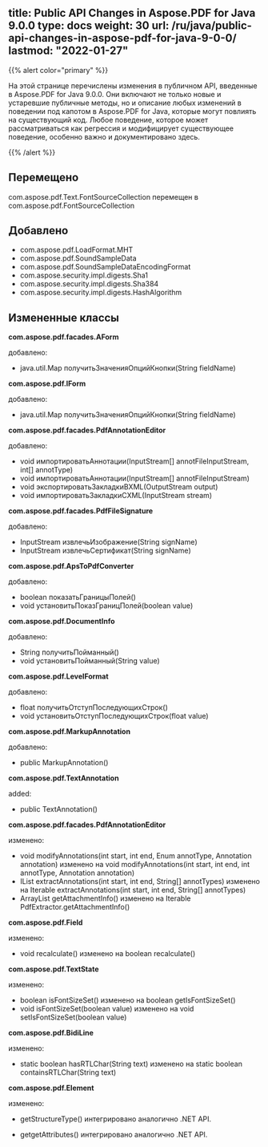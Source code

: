 title: Public API Changes in Aspose.PDF for Java 9.0.0
type: docs
weight: 30
url: /ru/java/public-api-changes-in-aspose-pdf-for-java-9-0-0/
lastmod: "2022-01-27"
---

{{% alert color="primary" %}}

На этой странице перечислены изменения в публичном API, введенные в Aspose.PDF for Java 9.0.0. Они включают не только новые и устаревшие публичные методы, но и описание любых изменений в поведении под капотом в Aspose.PDF for Java, которые могут повлиять на существующий код. Любое поведение, которое может рассматриваться как регрессия и модифицирует существующее поведение, особенно важно и документировано здесь.

{{% /alert %}}

## Перемещено

com.aspose.pdf.Text.FontSourceCollection перемещен в com.aspose.pdf.FontSourceCollection

## Добавлено

- com.aspose.pdf.LoadFormat.MHT
- com.aspose.pdf.SoundSampleData
- com.aspose.pdf.SoundSampleDataEncodingFormat
- com.aspose.security.impl.digests.Sha1
- com.aspose.security.impl.digests.Sha384
- com.aspose.security.impl.digests.HashAlgorithm

## Измененные классы

**com.aspose.pdf.facades.AForm**

добавлено:


- java.util.Map получитьЗначенияОпцийКнопки(String fieldName)

**com.aspose.pdf.IForm**

добавлено:

- java.util.Map получитьЗначенияОпцийКнопки(String fieldName)

**com.aspose.pdf.facades.PdfAnnotationEditor**

добавлено:

- void импортироватьАннотации(InputStream[] annotFileInputStream, int[] annotType)
- void импортироватьАннотации(InputStream[] annotFileInputStream)
- void экспортироватьЗакладкиВXML(OutputStream output)
- void импортироватьЗакладкиСXML(InputStream stream)

**com.aspose.pdf.facades.PdfFileSignature**

добавлено:

- InputStream извлечьИзображение(String signName)
- InputStream извлечьСертификат(String signName)

**com.aspose.pdf.ApsToPdfConverter**

добавлено:

- boolean показатьГраницыПолей()
- void установитьПоказГраницПолей(boolean value)

**com.aspose.pdf.DocumentInfo**

добавлено:

- String получитьПойманный()
- void установитьПойманный(String value)

**com.aspose.pdf.LevelFormat**

добавлено:

- float получитьОтступПоследующихСтрок()
- void установитьОтступПоследующихСтрок(float value)

**com.aspose.pdf.MarkupAnnotation**

добавлено:

- public MarkupAnnotation()


**com.aspose.pdf.TextAnnotation**

added:

- public TextAnnotation()

**com.aspose.pdf.facades.PdfAnnotationEditor**

изменено:

- void modifyAnnotations(int start, int end, Enum annotType, Annotation annotation) изменено на void modifyAnnotations(int start, int end, int annotType, Annotation annotation)
- IList extractAnnotations(int start, int end, String[] annotTypes) изменено на Iterable extractAnnotations(int start, int end, String[] annotTypes)
- ArrayList getAttachmentInfo() изменено на Iterable PdfExtractor.getAttachmentInfo()

**com.aspose.pdf.Field**

изменено:

- void recalculate() изменено на boolean recalculate()

**com.aspose.pdf.TextState**

изменено:

- boolean isFontSizeSet() изменено на boolean getIsFontSizeSet()
- void isFontSizeSet(boolean value) изменено на void setIsFontSizeSet(boolean value)

**com.aspose.pdf.BidiLine**

изменено:

- static boolean hasRTLChar(String text) изменено на static boolean containsRTLChar(String text)

**com.aspose.pdf.Element**

изменено:

- getStructureType() интегрировано аналогично .NET API.

- getgetAttributes() интегрировано аналогично .NET API.